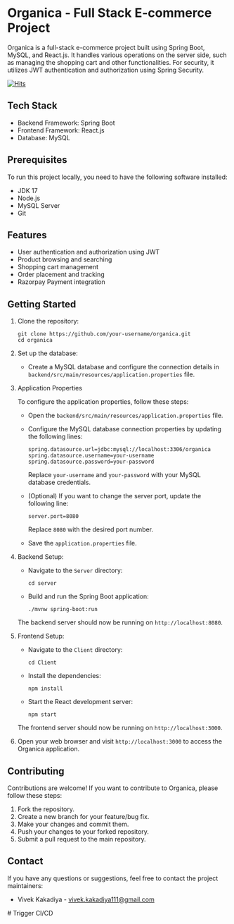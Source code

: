 # Organica - Full Stack E-commerce Project

Organica is a full-stack e-commerce project built using Spring Boot, MySQL, and React.js. It handles various operations on the server side, such as managing the shopping cart and other functionalities. For security, it utilizes JWT authentication and authorization using Spring Security.

<a href="https://hits.sh/github.com/vivekkakadiya/Organica"><img alt="Hits" src="https://hits.sh/github.com/vivekkakadiya/Organica.svg?label=Viewer%20Count&color=355C7D&labelColor=4083e9"/></a>
## Tech Stack

- Backend Framework: Spring Boot
- Frontend Framework: React.js
- Database: MySQL

## Prerequisites

To run this project locally, you need to have the following software installed:

- JDK 17
- Node.js
- MySQL Server
- Git

## Features

- User authentication and authorization using JWT
- Product browsing and searching
- Shopping cart management
- Order placement and tracking
- Razorpay Payment integration

## Getting Started

1. Clone the repository:

   ```shell
   git clone https://github.com/your-username/organica.git
   cd organica
   ```

2. Set up the database:

   - Create a MySQL database and configure the connection details in `backend/src/main/resources/application.properties` file. 

3. Application Properties

   To configure the application properties, follow these steps:

   - Open the `backend/src/main/resources/application.properties` file.

   - Configure the MySQL database connection properties by updating the following lines:

     ```
     spring.datasource.url=jdbc:mysql://localhost:3306/organica
     spring.datasource.username=your-username
     spring.datasource.password=your-password
     ```

     Replace `your-username` and `your-password` with your MySQL database credentials.

  
   - (Optional) If you want to change the server port, update the following line:

     ```
     server.port=8080
     ```

     Replace `8080` with the desired port number.

   - Save the `application.properties` file.

4. Backend Setup:

   - Navigate to the `Server` directory:

     ```shell
     cd server
     ```

   - Build and run the Spring Boot application:

     ```shell
     ./mvnw spring-boot:run
     ```

   The backend server should now be running on `http://localhost:8080`.

5. Frontend Setup:

   - Navigate to the `Client` directory:

     ```shell
     cd Client
     ```

   - Install the dependencies:

     ```shell
     npm install
     ```

   - Start the React development server:

     ```shell
     npm start
     ```

   The frontend server should now be running on `http://localhost:3000`.

6. Open your web browser and visit `http://localhost:3000` to access the Organica application.


## Contributing

Contributions are welcome! If you want to contribute to Organica, please follow these steps:

1. Fork the repository.
2. Create a new branch for your feature/bug fix.
3. Make your changes and commit them.
4. Push your changes to your forked repository.
5. Submit a pull request to the main repository.


## Contact

If you have any questions or suggestions, feel free to contact the project maintainers:

- Vivek Kakadiya - vivek.kakadiya111@gmail.com


#   T r i g g e r   C I / C D  
 